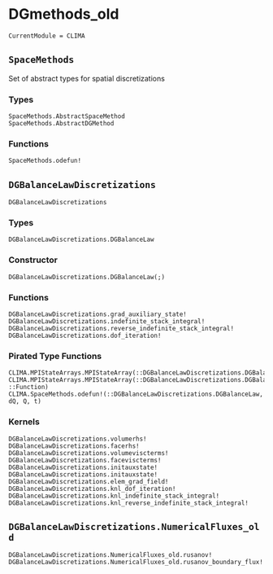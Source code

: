 # DGmethods_old

```@meta
CurrentModule = CLIMA
```

## `SpaceMethods`

Set of abstract types for spatial discretizations

### Types
```@docs
SpaceMethods.AbstractSpaceMethod
SpaceMethods.AbstractDGMethod
```

### Functions
```@docs
SpaceMethods.odefun!
```

## `DGBalanceLawDiscretizations`

```@docs
DGBalanceLawDiscretizations
```

### Types
```@docs
DGBalanceLawDiscretizations.DGBalanceLaw
```
### Constructor
```@docs
DGBalanceLawDiscretizations.DGBalanceLaw(;)
```

### Functions
```@docs
DGBalanceLawDiscretizations.grad_auxiliary_state!
DGBalanceLawDiscretizations.indefinite_stack_integral!
DGBalanceLawDiscretizations.reverse_indefinite_stack_integral!
DGBalanceLawDiscretizations.dof_iteration!
```

### Pirated Type Functions
```@docs
CLIMA.MPIStateArrays.MPIStateArray(::DGBalanceLawDiscretizations.DGBalanceLaw)
CLIMA.MPIStateArrays.MPIStateArray(::DGBalanceLawDiscretizations.DGBalanceLaw, ::Function)
CLIMA.SpaceMethods.odefun!(::DGBalanceLawDiscretizations.DGBalanceLaw, dQ, Q, t)
```

### Kernels
```@docs
DGBalanceLawDiscretizations.volumerhs!
DGBalanceLawDiscretizations.facerhs!
DGBalanceLawDiscretizations.volumeviscterms!
DGBalanceLawDiscretizations.faceviscterms!
DGBalanceLawDiscretizations.initauxstate!
DGBalanceLawDiscretizations.initauxstate!
DGBalanceLawDiscretizations.elem_grad_field!
DGBalanceLawDiscretizations.knl_dof_iteration!
DGBalanceLawDiscretizations.knl_indefinite_stack_integral!
DGBalanceLawDiscretizations.knl_reverse_indefinite_stack_integral!
```

## `DGBalanceLawDiscretizations.NumericalFluxes_old`

```@docs
DGBalanceLawDiscretizations.NumericalFluxes_old.rusanov!
DGBalanceLawDiscretizations.NumericalFluxes_old.rusanov_boundary_flux!
```
